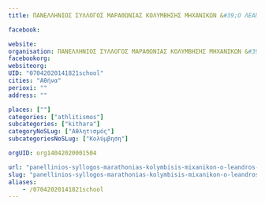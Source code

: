 ```yaml
---
title: ΠΑΝΕΛΛΗΝΙΟΣ ΣΥΛΛΟΓΟΣ ΜΑΡΑΘΩΝΙΑΣ ΚΟΛΥΜΒΗΣΗΣ ΜΗΧΑΝΙΚΩΝ &#39;Ο ΛΕΑΝΔΡΟΣ&#39;-Αθήνα-Κολύμβηση

facebook:

website:
organisation: ΠΑΝΕΛΛΗΝΙΟΣ ΣΥΛΛΟΓΟΣ ΜΑΡΑΘΩΝΙΑΣ ΚΟΛΥΜΒΗΣΗΣ ΜΗΧΑΝΙΚΩΝ &#39;Ο ΛΕΑΝΔΡΟΣ&#39;
facebookorg:
websiteorg:
UID: "07042020141821school"
cities: "Αθήνα"
perioxi: ""
address: ""

places: [""]
categories: ["athlitismos"]
subcategories: ["kithara"]
categoryNoSLug: ["Αθλητισμός"]
subcategoriesNoSLug: ["Κολύμβηση"]

orgUID: org14042020001504

url: "panellinios-syllogos-marathonias-kolymbisis-mixanikon-o-leandros-athina-kolymvisi/athina//"
slug: "panellinios-syllogos-marathonias-kolymbisis-mixanikon-o-leandros-athina-kolymvisi"
aliases:
    - /07042020141821school
---
```





